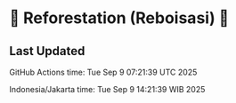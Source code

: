 
# 🌳 Reforestation (Reboisasi) 🌲

## Last Updated

GitHub Actions time: Tue Sep  9 07:21:39 UTC 2025

Indonesia/Jakarta time: Tue Sep  9 14:21:39 WIB 2025
